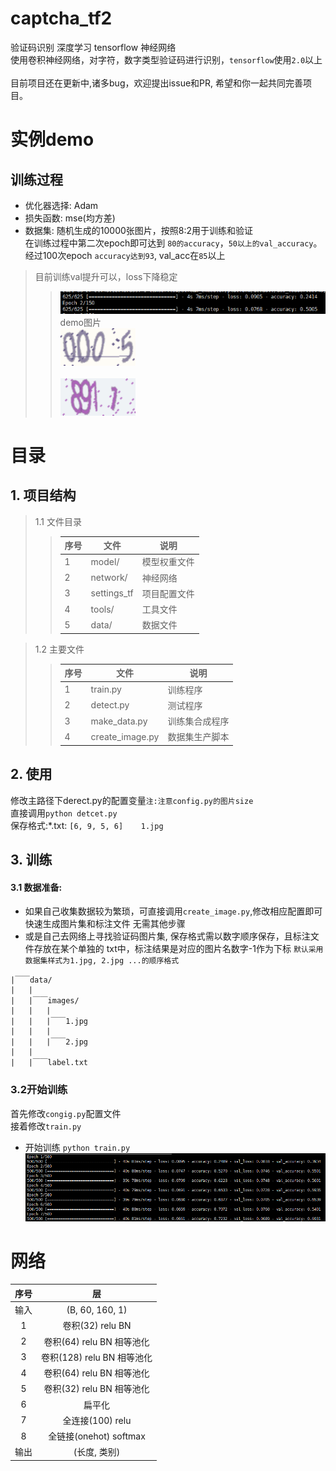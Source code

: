 # captcha_tf2 
验证码识别 深度学习 tensorflow 神经网络<br> 
使用卷积神经网络，对字符，数字类型验证码进行识别，`tensorflow`使用`2.0`以上<br>
<br>
目前项目还在更新中,诸多bug，欢迎提出issue和PR, 希望和你一起共同完善项目。

# 实例demo
## 训练过程
* 优化器选择: Adam
* 损失函数: mse(均方差)<br>
* 数据集: 随机生成的10000张图片，按照8:2用于训练和验证<br>
在训练过程中第二次epoch即可达到 `80的accuracy`，`50以上的val_accuracy`。<br>
经过100次epoch `accuracy达到93`, val_acc在`85`以上
> 目前训练val提升可以，loss下降稳定<br>
>> ![](./data/used_images/train_1.png)<br>
> demo图片<br>
>>  ![效果](./data/used_images/1.jpg)<br><br> 
>>  ![效果](./data/used_images/2.jpg) 
 
 
# 目录
## 1. 项目结构
> 1.1 文件目录
>> |序号 | 文件| 说明|
>> | ----- | ----- | -----|
>> | 1 | model/ | 模型权重文件| 
>>| 2 | network/ | 神经网络|
>> | 3 | settings_tf | 项目配置文件|
>> | 4 | tools/ | 工具文件 |
>> | 5 | data/ | 数据文件|

> 1.2 主要文件
>> | 序号 | 文件 | 说明|
>> |------|------|-----|
>> | 1 | train.py | 训练程序 |
>> | 2 | detect.py | 测试程序 |
>> | 3 | make_data.py | 训练集合成程序|
>> | 4 | create_image.py | 数据集生产脚本|

## 2. 使用
修改主路径下derect.py的配置变量`注:注意config.py的图片size`<br>
直接调用```python detcet.py```<br>
保存格式:*.txt: ```[6, 9, 5, 6]    1.jpg``` 

## 3. 训练
#### 3.1 数据准备:
* 如果自己收集数据较为繁琐，可直接调用```create_image.py```,修改相应配置即可快速生成图片集和标注文件
无需其他步骤
* 或是自己去网络上寻找验证码图片集, 保存格式需以数字顺序保存，且标注文件存放在某个单独的 
txt中，标注结果是对应的图片名数字-1作为下标 `默认采用数据集样式为1.jpg, 2.jpg ...的顺序格式`<br>
```
|￣￣data/
|   |
|   |￣￣images/
|   |   |
|   |   |￣￣1.jpg
|   |   |
|   |   |￣￣2.jpg
|   |    
|   |￣￣label.txt
```
### 3.2开始训练
首先修改`congig.py`配置文件<br>
接着修改`train.py`<br>
* 开始训练 ``python train.py``<br>
![训练中](./data/used_images/train_2.png)

# 网络
| 序号  |   层  |
| :----:  |:-----:|
| 输入  |(B, 60, 160, 1)
| 1     |卷积(32)   relu   BN|
| 2     |卷积(64)   relu   BN  相等池化|
| 3     |卷积(128)  relu   BN  相等池化|
| 4     |卷积(64)   relu   BN  相等池化|
| 5     |卷积(32)   relu   BN  相等池化|
| 6     |     扁平化|
| 7     | 全连接(100) relu|
| 8     | 全链接(onehot)  softmax|
| 输出   | (长度, 类别)| 